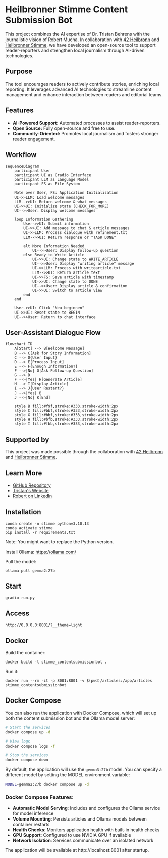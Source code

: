 # Heilbronner Stimme Content Submission Bot

This project combines the AI expertise of Dr. Tristan Behrens with the journalistic vision of Robert Mucha. In collaboration with [42 Heilbronn](https://www.42heilbronn.de/en/) and [Heilbronner Stimme](https://www.stimme.de), we have developed an open-source tool to support reader-reporters and strengthen local journalism through AI-driven technologies.

## Purpose

The tool encourages readers to actively contribute stories, enriching local reporting. It leverages advanced AI technologies to streamline content management and enhance interaction between readers and editorial teams.

## Features

- **AI-Powered Support:** Automated processes to assist reader-reporters.  
- **Open Source:** Fully open-source and free to use.  
- **Community-Oriented:** Promotes local journalism and fosters stronger reader engagement.

## Workflow

```mermaid
sequenceDiagram
    participant User
    participant UI as Gradio Interface
    participant LLM as Language Model
    participant FS as File System

    Note over User, FS: Application Initialization
    UI->>LLM: Load welcome messages
    LLM-->>UI: Return welcome & what messages
    UI->>UI: Initialize state (CHECK_FOR_MORE)
    UI-->>User: Display welcome messages
    
    loop Information Gathering
        User->>UI: Submit information
        UI->>UI: Add message to chat & article messages
        UI->>LLM: Process dialogue with refinement.txt
        LLM-->>UI: Return response or "TASK DONE"
        
        alt More Information Needed
            UI-->>User: Display follow-up question
        else Ready to Write Article
            UI->>UI: Change state to WRITE_ARTICLE
            UI-->>User: Display "writing article" message
            UI->>LLM: Process with writearticle.txt
            LLM-->>UI: Return article text
            UI->>FS: Save article with timestamp
            UI->>UI: Change state to DONE
            UI-->>User: Display article & confirmation
            UI->>UI: Switch to article view
        end
    end
    
    User->>UI: Click "Neu beginnen"
    UI->>UI: Reset state to BEGIN
    UI-->>User: Return to chat interface
```

## User-Assistant Dialogue Flow

```mermaid
flowchart TD
    A[Start] --> B[Welcome Message]
    B --> C[Ask for Story Information]
    C --> D{User Input}
    D --> E[Process Input]
    E --> F{Enough Information?}
    F -->|No| G[Ask Follow-up Question]
    G --> D
    F -->|Yes| H[Generate Article]
    H --> I[Display Article]
    I --> J{User Restart?}
    J -->|Yes| B
    J -->|No| K[End]

    style B fill:#f9f,stroke:#333,stroke-width:2px
    style C fill:#bbf,stroke:#333,stroke-width:2px
    style G fill:#bbf,stroke:#333,stroke-width:2px
    style H fill:#bfb,stroke:#333,stroke-width:2px
    style I fill:#fbb,stroke:#333,stroke-width:2px
```

## Supported by

This project was made possible through the collaboration with [42 Heilbronn](https://www.42heilbronn.de/en/) and [Heilbronner Stimme](https://www.stimme.de).

## Learn More

- [GitHub Repository](https://github.com/AI-Guru/stimme_contentsubmissionbot)  
- [Tristan's Website](https://ai-guru.de)  
- [Robert on LinkedIn](https://www.linkedin.com/in/robert-mucha-4b323b99/)

## Installation

```
conda create -n stimme python=3.10.13
conda activate stimme
pip install -r requirements.txt
```

Note: You might want to replace the Python version.

Install Ollama: https://ollama.com/

Pull the model:

```
ollama pull gemma2:27b
```

## Start

```
gradio run.py
```

## Access

```
http://0.0.0.0:8001/?__theme=light
```

## Docker

Build the container:

```
docker build -t stimme_contentsubmissionbot .
```

Run it:

```
docker run --rm -it -p 8001:8001 -v $(pwd)/articles:/app/articles stimme_contentsubmissionbot
```

## Docker Compose

You can also run the application with Docker Compose, which will set up both the content submission bot and the Ollama model server:

```bash
# Start the services
docker compose up -d

# View logs
docker compose logs -f

# Stop the services
docker compose down
```

By default, the application will use the `gemma3:27b` model. You can specify a different model by setting the MODEL environment variable:

```bash
MODEL=gemma2:27b docker compose up -d
```

### Docker Compose Features:

- **Automatic Model Serving**: Includes and configures the Ollama service for model inference
- **Volume Mounting**: Persists articles and Ollama models between container restarts
- **Health Checks**: Monitors application health with built-in health checks
- **GPU Support**: Configured to use NVIDIA GPU if available
- **Network Isolation**: Services communicate over an isolated network

The application will be available at http://localhost:8001 after startup.
